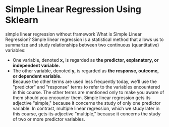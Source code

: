 # Simple Linear Regression Using Sklearn
simple linear regression without framework
What is Simple Linear Regression?
Simple linear regression is a statistical method that allows us to summarize and study relationships between two continuous (quantitative) variables:
  * One variable, denoted **x,** is regarded as **the predictor, explanatory, or independent variable.** 
  * The other variable, denoted **y,** is regarded as **the response, outcome, or dependent variable.** <br>
Because the other terms are used less frequently today, we'll use the "predictor" and "response" terms to refer to the variables encountered in this course. The other terms are mentioned only to make you aware of them should you encounter them. Simple linear regression gets its adjective "simple," because it concerns the study of only one predictor variable. In contrast, multiple linear regression, which we study later in this course, gets its adjective "multiple," because it concerns the study of two or more predictor variables.

